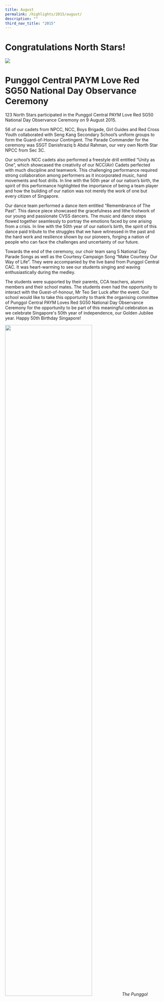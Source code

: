 ```yaml
---
title: August
permalink: /highlights/2015/august/
description: ""
third_nav_title: "2015"
---
```

# Congratulations North Stars!

![](/images/COMPASSVALE%20SECONDARY%20SCHOOL.jpeg)

# Punggol Central PAYM Love Red SG50 National Day Observance Ceremony

123 North Stars participated in the Punggol Central PAYM Love Red SG50 National Day Observance Ceremony on 9 August 2015.

56 of our cadets from NPCC, NCC, Boys Brigade, Girl Guides and Red Cross Youth collaborated with Seng Kang Secondary School’s uniform groups to form the Guard-of-Honour Contingent. The Parade Commander for the ceremony was SSGT Danishraziq b Abdul Rahman, our very own North Star NPCC from Sec 3C.

Our school’s NCC cadets also performed a freestyle drill entitled “Unity as One”, which showcased the creativity of our NCC(Air) Cadets perfected with much discipline and teamwork. This challenging performance required strong collaboration among performers as it incorporated music, hand movements and foot drills. In line with the 50th year of our nation’s birth, the spirit of this performance highlighted the importance of being a team player and how the building of our nation was not merely the work of one but every citizen of Singapore. 

Our dance team performed a dance item entitled “Remembrance of The Past”. This dance piece showcased the gracefulness and lithe footwork of our young and passionate CVSS dancers. The music and dance steps flowed together seamlessly to portray the emotions faced by one arising from a crisis. In line with the 50th year of our nation’s birth, the spirit of this dance paid tribute to the struggles that we have witnessed in the past and the hard work and resilience shown by our pioneers, forging a nation of people who can face the challenges and uncertainty of our future.

Towards the end of the ceremony, our choir team sang 5 National Day Parade Songs as well as the Courtesy Campaign Song “Make Courtesy Our Way of Life”. They were accompanied by the live band from Punggol Central CAC. It was heart-warming to see our students singing and waving enthusiastically during the medley.

The students were supported by their parents, CCA teachers, alumni members and their school mates. The students even had the opportunity to interact with the Guest-of-honour, Mr Teo Ser Luck after the event. Our school would like to take this opportunity to thank the organising committee of Punggol Central PAYM Loves Red SG50 National Day Observance Ceremony for the opportunity to be part of this meaningful celebration as we celebrate Singapore's 50th year of independence, our Golden Jubilee year. Happy 50th Birthday Singapore!


<img src="/images/sg50f.jpeg" 
     style="width:75%">
_The Punggol Central PAYM Love Red SG50 National Day Observance Ceremony involved various CCA groups from CVSS, including the Boys’ Brigade, Red Cross Youth and Choir._
<img src="/images/sg50a.jpeg" 
     style="width:75%">
_North Stars singing and waving enthusiastically during the medley segment._
<img src="/images/sg50b.jpeg" 
     style="width:75%">
_Our cadets from NPCC, NCC, Boys Brigade, Girl Guides and Red Cross Youth collaborated with Seng Kang Secondary School’s uniform groups to form the Guard-of-Honour Contingent for the ceremony._
<img src="/images/sg50c.jpeg" 
     style="width:75%">
_CVSS Choir and Dance teams posing for a photo at the observance ceremony._
<img src="/images/sg50d.jpeg" 
     style="width:75%">
_NCC cadets performing their freestyle drill entitled “Unity as One”._
<img src="/images/sg50g.jpeg" 
     style="width:75%">
_A post taken from Mr Teo Ser Luck’s Facebook page._

# Mother Tongue Fortnight and Language Camp 2015

From 24th August to 3rd September, CVSS will be organizing a two-week Mother Tongue Fortnight aiming to cultivate a love for Mother Tongue Culture in our students. Competitions and activities related to the language and traditions, as well as exposure to the traditional art & crafts and culinary dishes will be organised to provide authentic opportunities for the students to use their Mother Tongue Language and experience its culture.

* [CL programme](/files/MT%20fortnight%20programme.pdf)
* [ML programme](/files/2015%20MT%20Fortnights%20&%20Camp%20(ML)%20-%20Programme.pdf)

# "Harmony in Our Hands" @ Sengkang Community Library

In commemoration of Racial Harmony Day on 21 July, our students from the MRL club as well as our CCE student ambassadors conducted games of the past for the visitors of Sengkang Community Library. These games included capteh, pick-up sticks, hopscotch and five stones. Our students took the opportunity to share the heritage and cultural value of these games as they instructed the young participants in the games. It was certainly an enriching and engaging session for all as Singapore’s rich diversity was celebratred through fun and exciting activities in alignment with this year’s Racial Harmony theme “Harmony in our Hands”.

The feedback from the visitors has also been positive.

One visitor wrote: ‘Glad that my children can join in this activity where they learn about some of the traditional games. Children of this generation hardly come into contact with simple games that require human interaction. They are usually on their tablets, where little cooperation is needed. It is interesting to note that many of the students may not know how the games are played, yet they do their best to read the instructions and patiently explain to the kids about how the games are conducted. Appreciate the effort.’

Another visitor wrote: ‘I like this activity organised by the students... I never knew that kuti kutis are for play. I thought it to be very small toys. I am happy to see my kids learning traditional games. The students were very helpful and friendly.’

<img src="/images/rhd.jpeg" 
     style="width:70%">
_North Stars conducting games in the “Activity Room”._

<img src="/images/rhd1.jpeg" 
     style="width:75%">
_Our Librarians and CCE Ambassadors working together._

# Newsflash on National Day Commendation Award

CVSS is proud to share a piece of good news of our staff achievement.

Congratulations to Mdm Lila Bte Salleh, SH Malay for being awarded the National Day Commendation Medal 2015! 

The Singapore National Day Awards are a means of recognising various forms of merit and service to Singapore.

<img src="/images/Mdm%20Lila%20Bte%20Salleh%20(SH-Malay).jpeg" 
     style="width:70%">
		 
# SG50 Reflections: Our Hopes & Memories
The SG50 HOME e-book is a birthday gift from all students to Singapore, in return for the SG50 ‘Building My SG’ Lego set that was given to them.

It is the collective effort of students from all primary and secondary schools, junior colleges/centralised institute, special education schools as well as the Singapore International School (Hong Kong). Students have put in a lot of effort for this project and have spent considerable amount of time doing research. This project has also allowed students to connect with the pioneer generation and gain appreciation for their contributions and sacrifices.  It also inspires students to create a better future for themselves and for Singapore.

To chronicle the changing faces of the seventh housing town built by the Housing and Development Board, a team of North Stars (Afraa Aijaz, Tan Jun Long, Kian Zhang Yu, Goh Geok Ling, Tan Choon Siang and Eileen Lee), accompanied by their teachers (Mrs Lee Sear Yeen, Mr Tan Wen Chuan, Mr Aloysius Chua Xun Fan, Mr Clement See Wei Liang, Mdm Donna Chang Sin Yi, Mr Ng Hong Pin and Mr Nicolas D Sangil III), embarked on a journey around the Ang Mo Kio Town estate through time. The story of the development of the town in 1975-1984 unfolds through a video presentation that gives the audience a glimpse of the lives of the residents, as well as their memories and aspirations for the future. It is complemented with photographs and written sources that capture the sights and sounds of life in the heartland. Essentially, this multimodal approach aims to connect the residents with other Singaporeans using personal and community stories.

One of the highlights of their project is Block 259 of Ang Mo Kio Avenue 1, an iconic block of circular flats that when seen from above, forms the shape of a clover. Over the years, the residents in the block are known across the island for their strong sense of belonging and kampung spirit as they have been living next to one another for years. The interconnectedness of the residents of the “Four Leaf Clover Block”, as it is affectionately known, has shown that public housing in Singapore goes beyond providing a roof for the owners. The sense of attachment to a home helps the dwellers forge a Singapore identity and a strong sense of rootedness to the country.

Entitled “Completion of Ang Mo Kio New Town in 1980”, this e-book can be viewed at [http://www.sg50home.sg/completion-of-amk-new-town-in-1980.html](http://www.sg50home.sg/completion-of-amk-new-town-in-1980.html) or through the SG50 HOME App which can be downloaded from Google Play or the App Store.

# Mother Tongue Languages Symposium 2015

![](/images/MTLS%202015_Pamphlet.jpeg)
![](/images/MTLS%202015_Pamphlet1.jpeg)

# 9th Interschool Theatresports Competition

Our North Stars have done us proud by clinching the First Position and the Most Popular Team Award in the recent 9th Interschool Theatresports Competition. Despite facing intense competition from other teams, our students remained resilient and demonstrated much creativity in their performance.

Theatresports is improvisational theatre done in a competitive way for dramatic effects. Organised by Dunman High School, competing teams perform scenes based on suggestions from the audience before being rated by a panel of judges. The competition tests not only the students’ reaction and ability to think and improvise on the spot, but also their teamwork and ability to co-operate collaboratively.  

The students involved in the competition are:

1.  Li Xin Jie   2F
2.  Kho Jia Hui   2F
3.  Chia Chiong Lun   2F
4.  Tan Jia Peng   2G
5.  Cheung Yuen Ling   3E
6.  Demi Chumponrong   4B
7.  Zhou Kevin Wu   4H

Well done North Stars!
![](/images/9.jpeg)
![](/images/9a.jpeg)
![](/images/9b.jpeg)